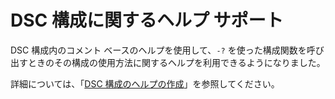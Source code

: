 # <a name="help-support-for-dsc-configurations"></a>DSC 構成に関するヘルプ サポート

DSC 構成内のコメント ベースのヘルプを使用して、`-?` を使った構成関数を呼び出すときのその構成の使用方法に関するヘルプを利用できるようになりました。  

詳細については、「[DSC 構成のヘルプの作成](https://msdn.microsoft.com/powershell/dsc/confighelp)」を参照してください。